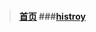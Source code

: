 > #### [首页](http://hewei-github.github.io)    ###[histroy](http://hewei-github.github.io/histroy.html)